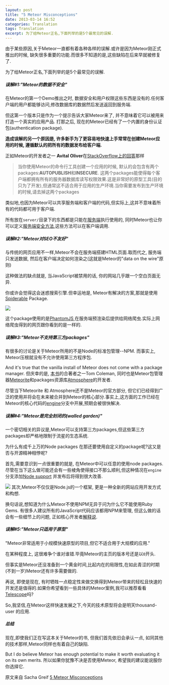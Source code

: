 ```yaml
---
layout: post
title: "5 Meteor Misconceptions"
date: 2013-03-14 16:52
categories: Translation
tags: Translation
excerpt: 为了给Meteor正名,下面列举的是5个最常见的误解.
---
```

<!--more-->

由于某些原因,关于Meteor一直都有着各种各样的误解.或许是因为Meteor刚正式推出的时候, 缺失很多重要的功能.而很多不知道的是,这些缺陷在后来早就被修复了.

为了给Meteor正名,下面列举的是5个最常见的误解.


##### 误解#1:"Meteor的数据不安全"
在Meteor的第一个Demo推出之时, 数据安全和用户权限这些东西是没有的.任何客户端的用户都能够访问,修改数据库的数据然后发送返回到服务端.

但这第一个版本只是作为一个提示告诉大家Meteor来了, 并不意味着它可以被用来打造一个真实的应用产品. 打那之后, 现在的Meteor已经有了一个内置的身份认证包(authentication package).

**造成误解的另一个原因是, 许多新手为了更容易地快速上手常常在创建Meteor应用的时候, 遵循默认的把所有的数据发布给客户端.**

正如Meteor的开发者之一 **Avital Oliver**在[StackOverflow上的回答](http://stackoverflow.com/questions/10099843/how-secure-is-Meteor)那样

>当你使用Meteor的命令行工具创建一个应用的时候, 默认的会包含有两个packages:**AUTOPUBLISH**和**INSECURE**. 这两个packages能使得每个客户端都拥有所有的服务器数据库读写权限效果.这是非常好的原型工具(目的只为了开发),但通常这不适合用于应用的生产环境.当你需要发布到生产环境的时候,请去掉这两个packages

类似地,也因为Meteor可以共享服务端和客户端的代码,但实际上,这并不意味着所有的代码都可用于客户端.

所有放在`server/`目录下的东西都是只能在[服务端](http://docs.Meteor.com/#structuringyourapp)执行使用的, 同时Meteor也让你可以定义[服务端安全方法](http://docs.Meteor.com/#methods_header),这些方法可以在客户端调用.


##### 误解#2:"Meteor对SEO不友好"
与传统的网页应用不一样,Meteor不会在服务端搭建HTML页面.取而代之, 服务端只发送数据, 然后在客户端决定如何渲染之(这就是Meteor的"data on the wire"原则)

这种做法的缺点就是, 当JavaScript被禁用的话, 你的网站几乎跟一个空白页面无异.

你或许会觉得这会迷惑搜索引擎.但幸运地是, Meteor有解决的方案,那就是使用[Spiderable](http://docs.Meteor.com/#spiderable) Package.

![](http://theMeteorbook.com/images/phantomjs.png)

这个package使用的是[PhantomJS ](http://phantomjs.org/)在服务端预渲染后提供给网络爬虫.实际上网络爬虫得到的网页跟你看到的是一样的.


##### 误解#3:"Meteor不支持第三方packages"
有很多的讨论是关于Meteor所用的不是Node的标准包管理--NPM. 而事实上, Meteor压根就没有不允许使用第三方程序包.

And it's true that the vanilla install of Meteor does not come with a package manager. 但庆幸的是, [本书](http://theMeteorbook.com/)的合著者之一Tom Coleman, 同时也是Meteor包管理器[Meteorite](https://github.com/oortcloud/Meteorite)和packages资源库[Atmosphere](http://atmosphere.Meteor.com/)的开发者.

尽管当下Meteorite 和 Atmosphere还不是Meteor的官方部分, 但它们已经得到广泛的使用并将会在未来被合并到Meteor的核心部分.事实上,这方面的工作已经在Meteor的核心代码的[engine](https://github.com/Meteor/Meteor/tree/engine)分支中开展,预期会被很快解决.


##### 误解#4:"Meteor是完全封闭的(walled garden)"
一个密切相关的异议是,Meteor可以支持第三方packages,但这些第三方packages却严格地限制于流星的生态系统.

为什么有成千上万的Node packages 在那还要使用自定义的package呢?这又是否与开源精神相悖呢?

首先,需要意识到一点很重要的就是, 在Meteor中可以任意的使用node packages.尽管在当下这么做可能还会有一些棱角使得接口不那么顺利,但这种情况在`engine`分支添加[Node support](https://groups.google.com/forum/?fromgroups=#!topic/Meteor-talk/b6zQrgk8lYo)
并发布后将得到很大改善.

![](http://theMeteorbook.com/images/npm.png)
其次,Meteor不仅仅是Node.js的一个框架, 更是一种全新的网站应用开发方式和构想.

换句话说,想知道为什么Meteor不使用NPM无异于问为什么它不能使用Ruby Gems. 有很多人建议所有的JavaScript代码应该都用NPM来管理, 但这么做的话会有一些细节上的问题, 正如核心开发者[解释说](https://github.com/Meteor/Meteor/pull/516#issuecomment-12919473).


##### 误解#5:"Meteor只适用于原型"
"Meteor非常适用于小规模快速原型的项目,但它不适合用于大规模的应用."

在某种程度上, 这很难争个谁对谁错.毕竟Meteor的主页的版本号还是以`0`开头.

但事实是Meteor还没准备到一个黄金时间,比起内在的局限性,在如此青涩的时期(不到一岁)Meteor还有许多需要做的.

再说, 即使是现在, 有时牺牲一点稳定性来做交换得到Meteor带来的轻松且快速的开发还是值得的.如果你希望看到一些具体的Meteor案例,我可以推荐看看[Telescope](http://telesc.pe/)吗?

So,我坚信,在Meteor这样快速发展之下,今天的技术原型将会是明天thousand-user 的应用.


##### 总结
现在,即使我们正在写这本关于Meteor的书, 但我们首先依旧会承认一点, 如同其他的技术那样,Meteor同样也有着自己的缺陷.

But I do believe Meteor has enough potential to make it worth evaluating it on its own merits. 所以如果你犹豫不决是否使用Meteor, 希望我的建议能说服你你选择它.

原文来自 Sacha Greif  [5 Meteor Misconceptions](http://theMeteorbook.com/2013/03/12/5-Meteor-misconceptions/)